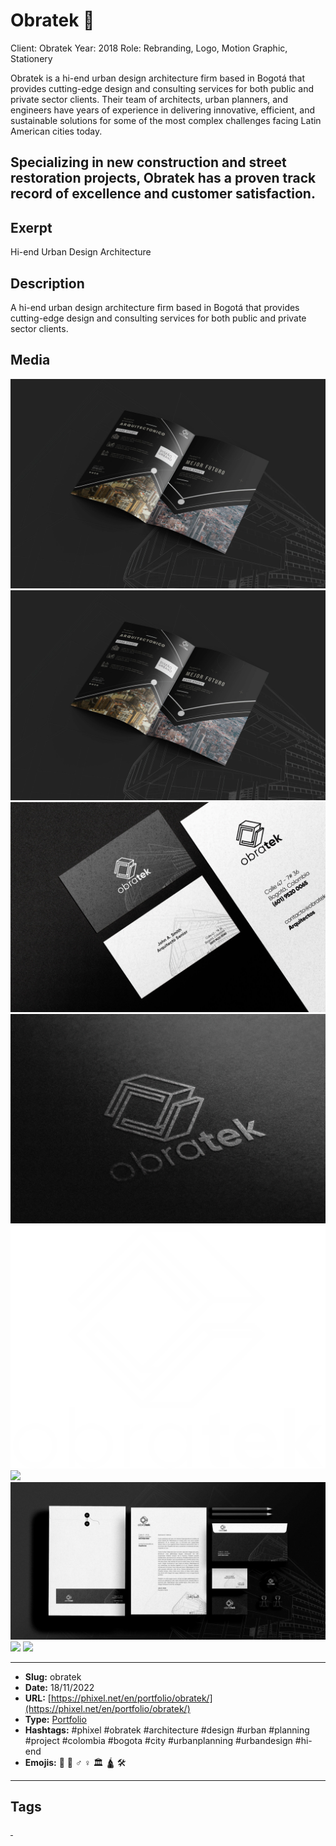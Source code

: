 # Obratek 👷
Client: Obratek
Year: 2018
Role: Rebranding, Logo, Motion Graphic, Stationery

Obratek is a hi-end urban design architecture firm based in Bogotá that provides cutting-edge design and consulting services for both public and private sector clients. Their team of architects, urban planners, and engineers have years of experience in delivering innovative, efficient, and sustainable solutions for some of the most complex challenges facing Latin American cities today.

Specializing in new construction and street restoration projects, Obratek has a proven track record of excellence and customer satisfaction.
------------
## Exerpt
Hi-end Urban Design Architecture
## Description
A hi-end urban design architecture firm based in Bogotá that provides cutting-edge design and consulting services for both public and private sector clients.
## Media
<img src="media/cab181f6/obratek-broshure.jpg">
<img src="media/cab181f6/obratek-broshure.jpg">
<img src="media/3702a4b4/obratek-card.jpg">
<img src="media/110830eb/obratek-logo-presentation.jpg">
<img src="media/ed5bb464/obratek-logo.png">
<img src="media/9d271152/obratek-office-wall.jpg">
<img src="media/12ab8b89/obratek-stationery.jpg">
<img src="media/57c8e76e/obratek-video.mp4">
<img src="media/df039047/obratek.glb">

------------
- **Slug:** obratek
- **Date:** 18/11/2022
- **URL:** [https://phixel.net/en/portfolio/obratek/](https://phixel.net/en/portfolio/obratek/)
- **Type:** [Portfolio](#portfolio)
- **Hashtags:** #phixel #obratek #architecture #design #urban #planning #project #colombia #bogota #city #urbanplanning #urbandesign #hi-end
- **Emojis:** 👷 🧱 ‍♂ ♀️ 🏛 🛕 🛠

------------
## Tags
[ ](# )
